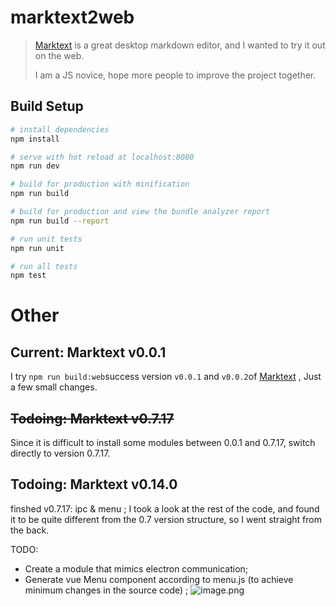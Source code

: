 # marktext2web

> [Marktext](https://github.com/marktext/marktext)  is a great desktop markdown editor, and I wanted to try it out on the web.
>
> I am a JS novice, hope more people to improve the project together.

## Build Setup

``` bash
# install dependencies
npm install

# serve with hot reload at localhost:8080
npm run dev

# build for production with minification
npm run build

# build for production and view the bundle analyzer report
npm run build --report

# run unit tests
npm run unit

# run all tests
npm test
```

# Other 
## Current: Marktext v0.0.1

I try `npm run build:web`success version `v0.0.1` and `v0.0.2`of [Marktext](https://github.com/marktext/marktext) , Just a few small changes.

## ~~Todoing: Marktext v0.7.17~~
Since it is difficult to install some modules between 0.0.1 and 0.7.17, switch directly to version 0.7.17.

## Todoing: Marktext v0.14.0
  finshed v0.7.17: ipc & menu ;
  I took a look at the rest of the code, and found it to be quite different from the 0.7 version structure, so I went straight from the back.

TODO: 
- Create a module that mimics electron communication;
- Generate vue Menu component according to menu.js (to achieve minimum changes in the source code) ;
![image.png](https://i.loli.net/2019/05/29/5cee2bf0a556586828.gif)

